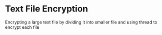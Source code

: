 # Text File Encryption
Encrypting a large text file by dividing it into smaller file and using thread to encrypt each file
